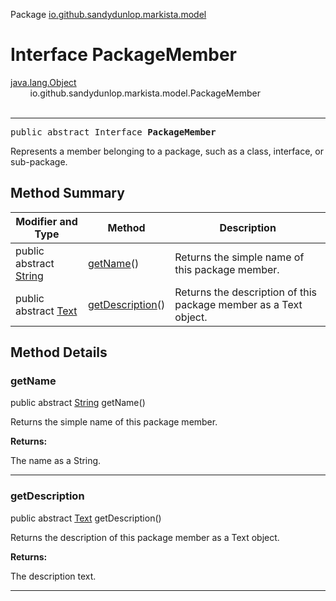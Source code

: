 Package [io.github.sandydunlop.markista.model](index.md)

# Interface PackageMember
[java.lang.Object](https://docs.oracle.com/en/java/javase/24/docs/api/java.base/java/lang/Object.html)<br/>
        io.github.sandydunlop.markista.model.PackageMember<br/>
<br/>

----

<span style="font-family: monospace;">public abstract Interface __PackageMember__</span>

Represents a member belonging to a package, such as a class, interface, or sub-package.


## Method Summary

| Modifier and Type                                                                                            | Method                              | Description                                                      |
|--------------------------------------------------------------------------------------------------------------|-------------------------------------|------------------------------------------------------------------|
| public abstract [String](https://docs.oracle.com/en/java/javase/24/docs/api/java.base/java/lang/String.html) | [getName](#getname)()               | Returns the simple name of this package member.                  |
| public abstract [Text](Text.md)                                                                              | [getDescription](#getdescription)() | Returns the description of this package member as a Text object. |

## Method Details

### getName

public abstract [String](https://docs.oracle.com/en/java/javase/24/docs/api/java.base/java/lang/String.html) getName()

Returns the simple name of this package member.

**Returns:**

The name as a String.


---

### getDescription

public abstract [Text](Text.md) getDescription()

Returns the description of this package member as a Text object.

**Returns:**

The description text.


---


